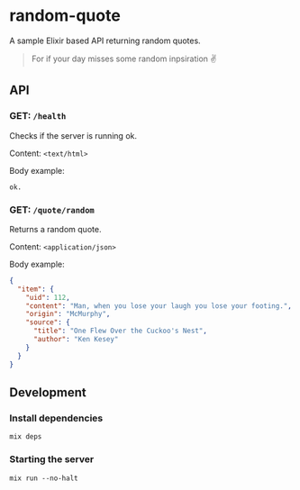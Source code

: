 # random-quote

A sample Elixir based API returning random quotes.

> For if your day misses some random inpsiration :v:

## API

### GET: `/health`

Checks if the server is running ok.

Content: `<text/html>`

Body example:

```plaintext
ok.
```

### GET: `/quote/random`

Returns a random quote.

Content: `<application/json>`

Body example:

```json
{
  "item": {
    "uid": 112,
    "content": "Man, when you lose your laugh you lose your footing.",
    "origin": "McMurphy",
    "source": {
      "title": "One Flew Over the Cuckoo's Nest",
      "author": "Ken Kesey"
    }
  }
}
```

## Development

### Install dependencies

`mix deps`

### Starting the server

`mix run --no-halt`
